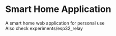 # Smart Home Application  

A smart home web application for personal use  
Also check experiments/esp32_relay  

